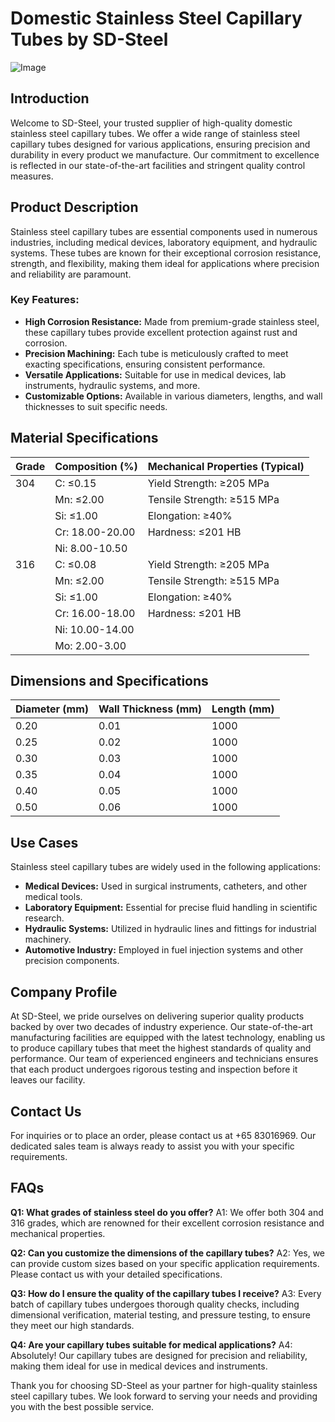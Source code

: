 # Domestic Stainless Steel Capillary Tubes by SD-Steel

![Image](https://github.com/user-attachments/assets/2567258e-e124-4816-932d-1809bd27ef0b)

## Introduction

Welcome to SD-Steel, your trusted supplier of high-quality domestic stainless steel capillary tubes. We offer a wide range of stainless steel capillary tubes designed for various applications, ensuring precision and durability in every product we manufacture. Our commitment to excellence is reflected in our state-of-the-art facilities and stringent quality control measures.

## Product Description

Stainless steel capillary tubes are essential components used in numerous industries, including medical devices, laboratory equipment, and hydraulic systems. These tubes are known for their exceptional corrosion resistance, strength, and flexibility, making them ideal for applications where precision and reliability are paramount.

### Key Features:
- **High Corrosion Resistance:** Made from premium-grade stainless steel, these capillary tubes provide excellent protection against rust and corrosion.
- **Precision Machining:** Each tube is meticulously crafted to meet exacting specifications, ensuring consistent performance.
- **Versatile Applications:** Suitable for use in medical devices, lab instruments, hydraulic systems, and more.
- **Customizable Options:** Available in various diameters, lengths, and wall thicknesses to suit specific needs.

## Material Specifications

| Grade | Composition (%) | Mechanical Properties (Typical) |
|-------|-----------------|----------------------------------|
| 304   | C: ≤0.15        | Yield Strength: ≥205 MPa         |
|       | Mn: ≤2.00       | Tensile Strength: ≥515 MPa       |
|       | Si: ≤1.00       | Elongation: ≥40%                 |
|       | Cr: 18.00-20.00 | Hardness: ≤201 HB                |
|       | Ni: 8.00-10.50  |                                  |
| 316   | C: ≤0.08        | Yield Strength: ≥205 MPa         |
|       | Mn: ≤2.00       | Tensile Strength: ≥515 MPa       |
|       | Si: ≤1.00       | Elongation: ≥40%                 |
|       | Cr: 16.00-18.00 | Hardness: ≤201 HB                |
|       | Ni: 10.00-14.00 |                                  |
|       | Mo: 2.00-3.00   |                                  |

## Dimensions and Specifications

| Diameter (mm) | Wall Thickness (mm) | Length (mm) |
|---------------|---------------------|-------------|
| 0.20          | 0.01                | 1000        |
| 0.25          | 0.02                | 1000        |
| 0.30          | 0.03                | 1000        |
| 0.35          | 0.04                | 1000        |
| 0.40          | 0.05                | 1000        |
| 0.50          | 0.06                | 1000        |

## Use Cases

Stainless steel capillary tubes are widely used in the following applications:
- **Medical Devices:** Used in surgical instruments, catheters, and other medical tools.
- **Laboratory Equipment:** Essential for precise fluid handling in scientific research.
- **Hydraulic Systems:** Utilized in hydraulic lines and fittings for industrial machinery.
- **Automotive Industry:** Employed in fuel injection systems and other precision components.

## Company Profile

At SD-Steel, we pride ourselves on delivering superior quality products backed by over two decades of industry experience. Our state-of-the-art manufacturing facilities are equipped with the latest technology, enabling us to produce capillary tubes that meet the highest standards of quality and performance. Our team of experienced engineers and technicians ensures that each product undergoes rigorous testing and inspection before it leaves our facility.

## Contact Us

For inquiries or to place an order, please contact us at +65 83016969. Our dedicated sales team is always ready to assist you with your specific requirements.

## FAQs

**Q1: What grades of stainless steel do you offer?**
A1: We offer both 304 and 316 grades, which are renowned for their excellent corrosion resistance and mechanical properties.

**Q2: Can you customize the dimensions of the capillary tubes?**
A2: Yes, we can provide custom sizes based on your specific application requirements. Please contact us with your detailed specifications.

**Q3: How do I ensure the quality of the capillary tubes I receive?**
A3: Every batch of capillary tubes undergoes thorough quality checks, including dimensional verification, material testing, and pressure testing, to ensure they meet our high standards.

**Q4: Are your capillary tubes suitable for medical applications?**
A4: Absolutely! Our capillary tubes are designed for precision and reliability, making them ideal for use in medical devices and instruments.

Thank you for choosing SD-Steel as your partner for high-quality stainless steel capillary tubes. We look forward to serving your needs and providing you with the best possible service.